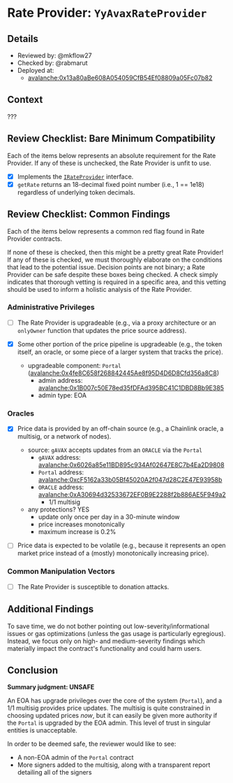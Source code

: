 # Rate Provider: `YyAvaxRateProvider`

## Details
- Reviewed by: @mkflow27
- Checked by: @rabmarut
- Deployed at:
    - [avalanche:0x13a80aBe608A054059CfB54Ef08809a05Fc07b82](https://snowtrace.io/address/0x13a80aBe608A054059CfB54Ef08809a05Fc07b82#code)

## Context
???

## Review Checklist: Bare Minimum Compatibility
Each of the items below represents an absolute requirement for the Rate Provider. If any of these is unchecked, the Rate Provider is unfit to use.

- [x] Implements the [`IRateProvider`](https://github.com/balancer/balancer-v2-monorepo/blob/bc3b3fee6e13e01d2efe610ed8118fdb74dfc1f2/pkg/interfaces/contracts/pool-utils/IRateProvider.sol) interface.
- [x] `getRate` returns an 18-decimal fixed point number (i.e., 1 == 1e18) regardless of underlying token decimals.

## Review Checklist: Common Findings
Each of the items below represents a common red flag found in Rate Provider contracts.

If none of these is checked, then this might be a pretty great Rate Provider! If any of these is checked, we must thoroughly elaborate on the conditions that lead to the potential issue. Decision points are not binary; a Rate Provider can be safe despite these boxes being checked. A check simply indicates that thorough vetting is required in a specific area, and this vetting should be used to inform a holistic analysis of the Rate Provider.

### Administrative Privileges
- [ ] The Rate Provider is upgradeable (e.g., via a proxy architecture or an `onlyOwner` function that updates the price source address).

- [x] Some other portion of the price pipeline is upgradeable (e.g., the token itself, an oracle, or some piece of a larger system that tracks the price).
    - upgradeable component: `Portal` ([avalanche:0x4fe8C658f268842445Ae8f95D4D6D8Cfd356a8C8](https://snowtrace.io/address/0x4fe8C658f268842445Ae8f95D4D6D8Cfd356a8C8#code))
        - admin address: [avalanche:0x1B007c50E78ed35fDFAd395BC41C1DBD8Bb9E385](https://snowtrace.io/address/0x1b007c50e78ed35fdfad395bc41c1dbd8bb9e385)
        - admin type: EOA

### Oracles
- [x] Price data is provided by an off-chain source (e.g., a Chainlink oracle, a multisig, or a network of nodes).
    - source: `gAVAX` accepts updates from an `ORACLE` via the `Portal`
        - `gAVAX` address: [avalanche:0x6026a85e11BD895c934Af02647E8C7b4Ea2D9808](https://snowtrace.io/address/0x6026a85e11BD895c934Af02647E8C7b4Ea2D9808#code)
        - `Portal` address: [avalanche:0xcF5162a33b05Bf45020A2f047d28C2E47E93958b](https://snowtrace.io/address/0x4fe8C658f268842445Ae8f95D4D6D8Cfd356a8C8#code)
        - `ORACLE` address: [avalanche:0xA30694d32533672EF0B9E2288f2b886AE5F949a2](https://snowtrace.io/address/0xa30694d32533672ef0b9e2288f2b886ae5f949a2#code)
            - 1/1 multisig
    - any protections? YES
        - update only once per day in a 30-minute window
        - price increases monotonically
        - maximum increase is 0.2%

- [ ] Price data is expected to be volatile (e.g., because it represents an open market price instead of a (mostly) monotonically increasing price).

### Common Manipulation Vectors
- [ ] The Rate Provider is susceptible to donation attacks.

## Additional Findings
To save time, we do not bother pointing out low-severity/informational issues or gas optimizations (unless the gas usage is particularly egregious). Instead, we focus only on high- and medium-severity findings which materially impact the contract's functionality and could harm users.

## Conclusion
**Summary judgment: UNSAFE**

An EOA has upgrade privileges over the core of the system (`Portal`), and a 1/1 multisig provides price updates. The multisig is quite constrained in choosing updated prices _now_, but it can easily be given more authority if the `Portal` is upgraded by the EOA admin. This level of trust in singular entities is unacceptable.

In order to be deemed safe, the reviewer would like to see:
- A non-EOA admin of the `Portal` contract
- More signers added to the multisig, along with a transparent report detailing all of the signers
